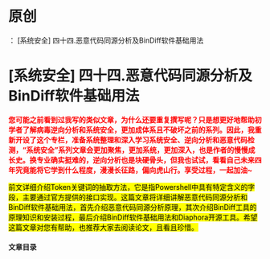 # 原创
：  [系统安全] 四十四.恶意代码同源分析及BinDiff软件基础用法

# [系统安全] 四十四.恶意代码同源分析及BinDiff软件基础用法

<font color="red">**您可能之前看到过我写的类似文章，为什么还要重复撰写呢？只是想更好地帮助初学者了解病毒逆向分析和系统安全，更加成体系且不破坏之前的系列。因此，我重新开设了这个专栏，准备系统整理和深入学习系统安全、逆向分析和恶意代码检测，“系统安全”系列文章会更加聚焦，更加系统，更加深入，也是作者的慢慢成长史。换专业确实挺难的，逆向分析也是块硬骨头，但我也试试，看看自己未来四年究竟能将它学到什么程度，漫漫长征路，偏向虎山行。享受过程，一起加油~**</font>

<mark>前文详细介绍Token关键词的抽取方法，它是指Powershell中具有特定含义的字段，主要通过官方提供的接口实现。这篇文章将详细讲解恶意代码同源分析和BinDiff软件基础用法，首先介绍恶意代码同源分析原理，其次介绍BinDiff工具的原理知识和安装过程，最后介绍BinDiff软件基础用法和Diaphora开源工具。希望这篇文章对您有帮助，也推荐大家去阅读论文，且看且珍惜。</mark>

#### 文章目录
